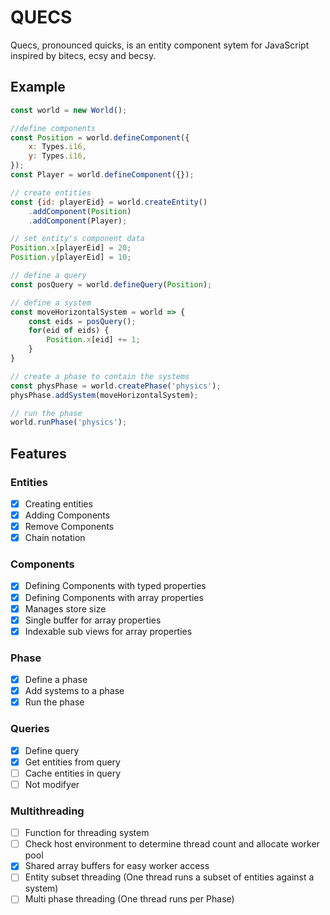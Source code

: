 # QUECS

Quecs, pronounced quicks, is an entity component sytem for JavaScript inspired by bitecs, ecsy and becsy.

## Example

```javascript
const world = new World();

//define components
const Position = world.defineComponent({
    x: Types.i16,
    y: Types.i16,
});
const Player = world.defineComponent({});

// create entities
const {id: playerEid} = world.createEntity()
    .addComponent(Position)
    .addComponent(Player);

// set entity's component data
Position.x[playerEid] = 20;
Position.y[playerEid] = 10;

// define a query
const posQuery = world.defineQuery(Position);

// define a system
const moveHorizontalSystem = world => {
    const eids = posQuery();
    for(eid of eids) {
        Position.x[eid] += 1;
    }
}

// create a phase to contain the systems
const physPhase = world.createPhase('physics');
physPhase.addSystem(moveHorizontalSystem);

// run the phase
world.runPhase('physics');

```

## Features

### Entities
 - [x] Creating entities
 - [x] Adding Components
 - [x] Remove Components
 - [x] Chain notation

### Components
 - [x] Defining Components with typed properties 
 - [x] Defining Components with array properties
 - [x] Manages store size
 - [x] Single buffer for array properties
 - [x] Indexable sub views for array properties

### Phase
 - [x] Define a phase
 - [x] Add systems to a phase
 - [x] Run the phase 

### Queries
 - [x] Define query
 - [x] Get entities from query
 - [ ] Cache entities in query
 - [ ] Not modifyer

### Multithreading
 - [ ] Function for threading system
 - [ ] Check host environment to determine thread count and allocate worker pool
 - [x] Shared array buffers for easy worker access
 - [ ] Entity subset threading (One thread runs a subset of entities against a system)
 - [ ] Multi phase threading (One thread runs per Phase)